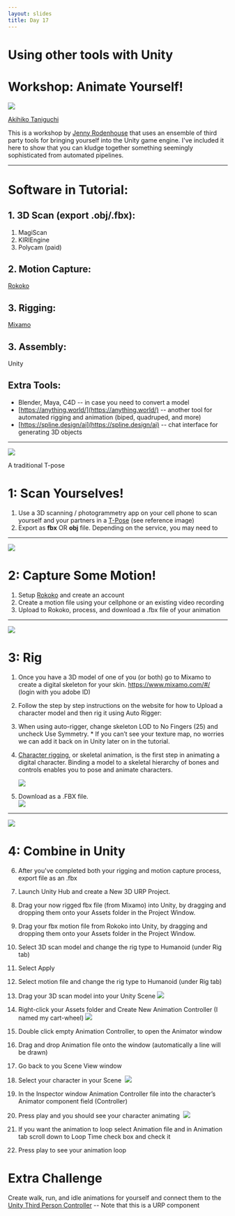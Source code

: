 ```yaml
---
layout: slides
title: Day 17
---
```



# Using other tools with Unity

# Workshop: Animate Yourself!


![](https://lh7-us.googleusercontent.com/UYFYqXY_EPUetiTjemSp3Po_zAxMGPjD8o3YyjjDZwlzw-tOjTsm6xU-P0qg8xR_to8n1yH0b8yrkZRy_LvehCoWGMb8KiINg8A7bbX_FSr2yYd4bYeHKc6Xa0aIdDmfR9im1lk7QETXHcFlzROtH6w)

[Akihiko Taniguchi](https://okikata.org/)

This is a workshop by [Jenny Rodenhouse](https://jennyrodenhouse.com/) that uses an ensemble of third party tools for bringing yourself into the Unity game engine. I've included it here to show that you can kludge together something seemingly sophisticated from automated pipelines.   

---
# Software in Tutorial:

## 1. 3D Scan (export .obj/.fbx): 
1. MagiScan
2. KIRIEngine
3. Polycam (paid)

## 2. Motion Capture:

[Rokoko](https://vision.rokoko.com/)
## 3. Rigging: 

[Mixamo](https://www.mixamo.com/#/) 

## 3. Assembly: 

Unity   

## Extra Tools: 
- Blender, Maya, C4D -- in case you need to convert a model 
- [https://anything.world/](https://anything.world/) -- another tool for automated rigging and animation (biped, quadruped, and more)
- [https://spline.design/ai](https://spline.design/ai) -- chat interface for generating 3D objects 

---

  
![](https://lh7-us.googleusercontent.com/4ZEcO-4-NkKvb2eJGXJaR83TFx6FldrJ2U7uvlOILzlZE6tUlYd0WNvyj1PrW7fmFg8Lsfu5IP2Tkp9Lx8pxT2o_5PYzdeBrIW5LscOtT1fxNAINEz3WjFRkKbGFR0wN1vSuIXiaJObJiPefZuT3q64)

A traditional T-pose

# 1: Scan Yourselves!

1. Use a 3D scanning / photogrammetry app on your cell phone to scan yourself and your partners in a [T-Pose](https://youtu.be/7nD9H6__29A?si=Dis7N7wG-6UZleo5) (see reference image)    
2. Export as **fbx** OR **obj** file. Depending on the service, you may need to 

---

![](https://lh7-us.googleusercontent.com/9uyIqdCne5bpENc6XEMsq0yjuAICUaJzbU2OGLdF_NyaBjc9VutOBoaHXz7pieb6Ueaqug7eDr32MZASE_rfO6RJat5yxX5YizI4wPkehHOnBj-ZI5whlR575Wc1bz_iTeuCElAo6y7AAY4aNkeDI0E)

# 2: Capture Some Motion!

1. Setup [Rokoko](https://vision.rokoko.com/) and create an account  
2. Create a motion file using your cellphone or an existing video recording   
3. Upload to Rokoko, process, and download a .fbx file of your animation

---
  
![](https://lh7-us.googleusercontent.com/QBTf8MSmKE94v1-nTK9XEyz8JNO2ThUL8mYb3BdV1mwi_rASwJSrCzxs9dXg-CZncl6ssghaHGaD5sq3nVEwOgROJOTC7k3IGHfuHMKiOWfTOn38nhs2SMaSB9JfvIiD4tpk0W0uZV_1jLOC64BkDcc)

# 3: Rig

1. Once you have a 3D model of one of you (or both) go to Mixamo to create a digital skeleton for your skin. https://www.mixamo.com/#/ (login with you adobe ID)
2. Follow the step by step instructions on the website for how to Upload a character model and then rig it using Auto Rigger: 
3. When using auto-rigger, change skeleton LOD to No Fingers (25) and uncheck Use Symmetry. * If you can’t see your texture map, no worries we can add it back on in Unity later on in the tutorial.   
4. [Character rigging](https://unity.com/solutions/rigging-in-animation#:~:text=Character%20rigging%2C%20or%20skeletal%20animation,to%20pose%20and%20animate%20characters.), or skeletal animation, is the first step in animating a digital character. Binding a model to a skeletal hierarchy of bones and controls enables you to pose and animate characters.  
   
   ![](https://lh7-us.googleusercontent.com/VPubso7zaQoOkhTdzxd5Zbb-MUXCos4yQlZGjwtA8k1cHFs6c3u1Qta1qeGEJ1ZMwbCJ9zEhY_mb2o31nLnIfEB8rrNPDU88XDmnQtHp7NGTZSFXLWG_f7AC-sE7aCgKQ6abr05cSo9at745xyUY5mM)
5. Download as a .FBX file.    
   ![](https://lh7-us.googleusercontent.com/anYLSgaywSQ-9VY5sMMeKVxY8b1SoG52eUJgNwRpW4rF_A-sv3kPr2SdgHV-4ouh-TSZwDJKo-YdEmtFcg-12-VY6InaxLMVH8Zcu8gstl8cvqYRTMCtwpJlcxFj_aAuJ0R-pQlRtp3JFEaTbNQ3GNM)

---


![](https://lh7-us.googleusercontent.com/5O5IlH3Zwto72L_Yi8mtUi5iXo97aeaHG6Op_5RsJLWCpe2JvJEFecSEP1_9VJeQ8pLoY6t5yFF6sj4VsBmMFH9IOW9DDHBPfglaYVam3CpFpmQmKkxAWIqku4uL4x72nwYOxf65QaRlNaPXk_GeF20)


# 4: Combine in Unity

  
6. After you've completed both your rigging and motion capture process, export file as an .fbx
7. Launch Unity Hub and create a New 3D URP Project. 
8. Drag your now rigged fbx file (from Mixamo) into Unity, by dragging and dropping them onto your Assets folder in the Project Window. 
9. Drag your fbx motion file from Rokoko into Unity, by dragging and dropping them onto your Assets folder in the Project Window. 
10. Select 3D scan model and change the rig type to Humanoid (under Rig tab)
11. Select Apply
12. Select motion file and change the rig type to Humanoid (under Rig tab)
13. Drag your 3D scan model into your Unity Scene
    ![](https://lh7-us.googleusercontent.com/waA04lT_PKJDy93GQqAKg1VNt0dJFYBjowUVGmB4S_de30QLH0HrOVv62glqrHIx3VKuO2gNmskKGChjKFUEyZoHSHqUFBGkh2R_7jgHF0arI5pCUu5RALVFa_vNJIROCy2P_8WhH47ey_8L5uqFt9g)

14. Right-click your Assets folder and Create New Animation Controller (I named my cart-wheel)
    ![](https://lh7-us.googleusercontent.com/lEV1GAEkarUA77HWBqc8b6JZxe-B1M4dyswabR6wCsXSPBKzFPUQnR4XVHuB1OyY4vCPg4y7F88JbqXSW_HD5yJlwilQ7SxTnjucucqq2u8rDOnSBe_0J3oBPj9mUSmBuXfr8gfBfSamEYWLaA6hKXI)

15. Double click empty Animation Controller, to open the Animator window
16. Drag and drop Animation file onto the window (automatically a line will be drawn)
17. Go back to you Scene View window
18. Select your character in your Scene 
    ![](https://lh7-us.googleusercontent.com/eYWdgiOXAPYlMzemEP55oYzFgcu_wfRwFsdfVxwRvdLXqih8XxM3SkofD6HVd-PCmV6VmDdjbziNGVy2u1TWEdm7LS622Y_uSaHHS7P7MPQqWqjIsCz6i6Qm_TPN9mE1tTDhLzbqsnPEPVG_BirksfI)

19. In the Inspector window Animation Controller file into the character’s Animator component field (Controller) 
20. Press play and you should see your character animating 
    ![](https://lh7-us.googleusercontent.com/LFcbMlf8wxZUwxmmaKBHY3aCP80STd3MgJRi5tbVhpqTN6AEddugxkWesUILm_3oGMwaTlLDKZ2ghMWUwGP9_xFIkw82k4hSVPd7MpCUvJRVyZiU1XOGXSYUha9rmk8vHoVoYrr3rnOgZ-c88gaEgHk)

21. If you want the animation to loop select Animation file and in Animation tab scroll down to Loop Time check box and check it
22. Press play to see your animation loop

# Extra Challenge

Create walk, run, and idle animations for yourself and connect them to the[ Unity Third Person Controller](https://assetstore.unity.com/packages/essentials/starter-assets-thirdperson-updates-in-new-charactercontroller-pa-196526) -- Note that this is a URP component

